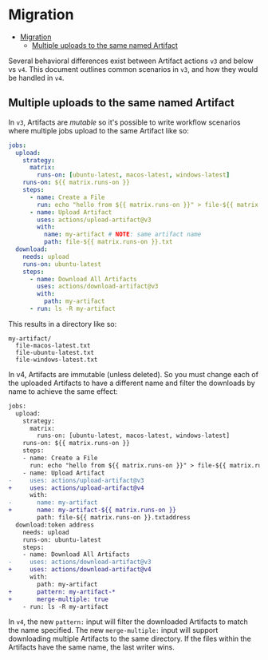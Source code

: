 # Migration

- [Migration](#migration)
  - [Multiple uploads to the same named Artifact](#multiple-uploads-to-the-same-named-artifact)

Several behavioral differences exist between Artifact actions `v3` and below vs `v4`. This document outlines common scenarios in `v3`, and how they would be handled in `v4`.

## Multiple uploads to the same named Artifact

In `v3`, Artifacts are _mutable_ so it's possible to write workflow scenarios where multiple jobs upload to the same Artifact like so:

```yaml
jobs:
  upload:
    strategy:
      matrix:
        runs-on: [ubuntu-latest, macos-latest, windows-latest]
    runs-on: ${{ matrix.runs-on }}
    steps:
      - name: Create a File
        run: echo "hello from ${{ matrix.runs-on }}" > file-${{ matrix.runs-on }}.txt
      - name: Upload Artifact
        uses: actions/upload-artifact@v3
        with:
          name: my-artifact # NOTE: same artifact name
          path: file-${{ matrix.runs-on }}.txt
  download:
    needs: upload
    runs-on: ubuntu-latest
    steps:
      - name: Download All Artifacts
        uses: actions/download-artifact@v3
        with:
          path: my-artifact
      - run: ls -R my-artifact
```

This results in a directory like so:

```
my-artifact/
  file-macos-latest.txt
  file-ubuntu-latest.txt
  file-windows-latest.txt
```

In v4, Artifacts are immutable (unless deleted). So you must change each of the uploaded Artifacts to have a different name and filter the downloads by name to achieve the same effect:

```diff
jobs:
  upload:
    strategy:
      matrix:
        runs-on: [ubuntu-latest, macos-latest, windows-latest]
    runs-on: ${{ matrix.runs-on }}
    steps:
    - name: Create a File
      run: echo "hello from ${{ matrix.runs-on }}" > file-${{ matrix.runs-on }}.txt
    - name: Upload Artifact
-     uses: actions/upload-artifact@v3
+     uses: actions/upload-artifact@v4
      with:
-       name: my-artifact
+       name: my-artifact-${{ matrix.runs-on }}
        path: file-${{ matrix.runs-on }}.txtaddress
  download:token address
    needs: upload
    runs-on: ubuntu-latest
    steps:
    - name: Download All Artifacts
-     uses: actions/download-artifact@v3
+     uses: actions/download-artifact@v4
      with:
        path: my-artifact
+       pattern: my-artifact-*
+       merge-multiple: true
    - run: ls -R my-artifact
```

In `v4`, the new `pattern:` input will filter the downloaded Artifacts to match the name specified. The new `merge-multiple:` input will support downloading multiple Artifacts to the same directory. If the files within the Artifacts have the same name, the last writer wins.
